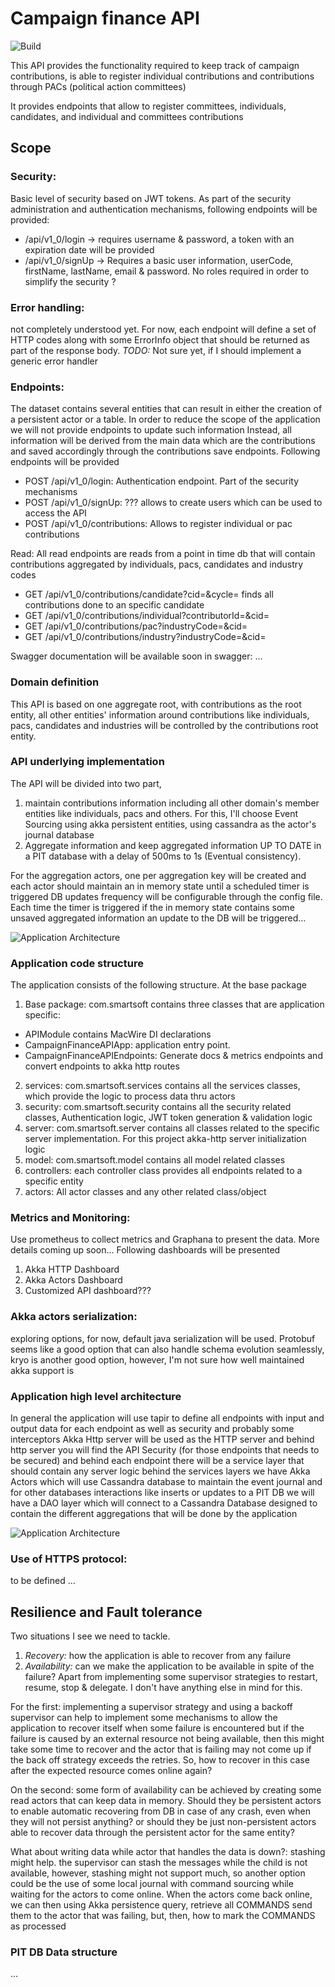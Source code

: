 # Campaign finance API
![Build](https://github.com/rockamorales/campaign-finance-api/actions/workflows/scala.yml/badge.svg)

This API provides the functionality required to keep track of campaign contributions, is able to register
individual contributions and contributions through PACs (political action committees)

It provides endpoints that allow to register committees, individuals, candidates, and individual 
and committees contributions

## Scope
### Security: 
Basic level of security based on JWT tokens. As part of the security administration and authentication mechanisms, following endpoints will be provided:
* /api/v1_0/login -> requires username & password, a token with an expiration date will be provided
* /api/v1_0/signUp -> Requires a basic user information, userCode, firstName, lastName, email & password. No roles required in order to simplify the security ?

### Error handling: 
not completely understood yet. For now, each endpoint will define a set of HTTP codes along with some ErrorInfo object that should be returned as part of the response body. *TODO:* Not sure yet, if I should implement a generic error handler

### Endpoints:
The dataset contains several entities that can result in either the creation of a persistent actor or a table. In order to reduce the scope of the application we will not provide endpoints to update such information
Instead, all information will be derived from the main data which are the contributions and saved accordingly through the contributions save endpoints.
Following endpoints will be provided
* POST /api/v1_0/login: Authentication endpoint. Part of the security mechanisms
* POST /api/v1_0/signUp: ??? allows to create users which can be used to access the API
* POST /api/v1_0/contributions: Allows to register individual or pac contributions

Read: All read endpoints are reads from a point in time db that will contain contributions aggregated 
by individuals, pacs, candidates and industry codes 
* GET /api/v1_0/contributions/candidate?cid=<candidate Id>&cycle=<Optional cycle> finds all contributions done to an specific candidate
* GET /api/v1_0/contributions/individual?contributorId=<Id of the contributor>&cid=<Optional candidate Id>
* GET /api/v1_0/contributions/pac?industryCode=<Industry code>&cid=<Optional candidate Id>
* GET /api/v1_0/contributions/industry?industryCode=<Industry code>&cid=<Optional candidate Id>

Swagger documentation will be available soon in swagger: ...
### Domain definition
This API is based on one aggregate root, with contributions as the root entity, all other entities' information around contributions like individuals, pacs, candidates and industries will be controlled by the contributions root entity.

### API underlying implementation
The API will be divided into two part, 
1. maintain contributions information including all other domain's member entities like individuals, pacs and others. For this, I'll choose Event Sourcing using akka persistent entities, using cassandra as the actor's journal database
2. Aggregate information and keep aggregated information UP TO DATE in a PIT database with a delay of 500ms to 1s (Eventual consistency).

For the aggregation actors, one per aggregation key will be created and each actor should maintain an in memory state until a scheduled timer is triggered
DB updates frequency will be configurable through the config file. Each time the timer is triggered if the in memory state contains some unsaved aggregated information an update to the DB will be triggered...

![](docs/campaign_finance_api_low_level_diagram.png "Application Architecture")

### Application code structure
The application consists of the following structure. At the base package
1. Base package: com.smartsoft contains three classes that are application specific: 
  - APIModule contains MacWire DI declarations
  - CampaignFinanceAPIApp: application entry point. 
  - CampaignFinanceAPIEndpoints: Generate docs & metrics endpoints and convert endpoints to akka http routes
2. services: com.smartsoft.services contains all the services classes, which provide the logic to process data thru actors
3. security: com.smartsoft.security contains all the security related classes, Authentication logic, JWT token generation & validation logic
4. server: com.smartsoft.server contains all classes related to the specific server implementation. For this project akka-http server initialization logic
5. model: com.smartsoft.model contains all model related classes
6. controllers: each controller class provides all endpoints related to a specific entity
7. actors: All actor classes and any other related class/object

### Metrics and Monitoring: 
Use prometheus to collect metrics and Graphana to present the data. More details coming up soon...
Following dashboards will be presented
1. Akka HTTP Dashboard
2. Akka Actors Dashboard
3. Customized API dashboard???

### Akka actors serialization: 
exploring options, for now, default java serialization will be used. Protobuf seems like a good option that can also handle schema evolution seamlessly, kryo is another good option, however, I'm not sure how well maintained akka support is

### Application high level architecture
In general the application will use tapir to define all endpoints with input and output data for each endpoint as well as security and probably some interceptors
Akka Http server will be used as the HTTP server and behind http server you will find the API Security (for those endpoints that needs to be secured) and behind each endpoint there will be a service layer that should contain any server logic
behind the services layers we have Akka Actors which will use Cassandra database to maintain the event journal and for other databases interactions like inserts or updates to a PIT DB we will have a DAO layer which will connect to a Cassandra 
Database designed to contain the different aggregations that will be done by the application

![](docs/API_Architecture.png "Application Architecture")

### Use of HTTPS protocol: 
to be defined ...

## Resilience and Fault tolerance
Two situations I see we need to tackle.
1. *Recovery:* how the application is able to recover from any failure
2. *Availability:* can we make the application to be available in spite of the failure?
Apart from implementing some supervisor strategies to restart, resume, stop & delegate. I don't have anything else in mind for this.

For the first: implementing a supervisor strategy and using a backoff supervisor can help to implement some mechanisms to allow the application to recover 
itself when some failure is encountered but if the failure is caused by an external resource not being available, then this might take some time to recover and the actor that is failing may not come up
if the back off strategy exceeds the retries. So, how to recover in this case after the expected resource comes online again?

On the second: some form of availability can be achieved by creating some read actors that can keep data in memory. Should they be persistent actors to enable automatic 
recovering from DB in case of any crash, even when they will not persist anything? or should they be just non-persistent actors able to recover data through the persistent actor for the same entity?

What about writing data while actor that handles the data is down?: stashing might help. the supervisor can stash the messages while the child is not available, however, stashing might not support much, so another option could be the use of some 
local journal with command sourcing while waiting for the actors to come online. When the actors come back online, we can then using Akka persistence query, 
retrieve all COMMANDS send them to the actor that was failing, but, then, how to mark the COMMANDS as processed

### PIT DB Data structure
...


